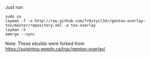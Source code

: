 Just run:
    
    sudo su
    layman -f -o http://raw.github.com/fr0stycl34r/gentoo-overlay-tox/master/repository.xml -a tox-overlay
    layman -S
    emerge --sync

Note: These ebuilds were forked from https://suigintou.weedy.ca/trac/gentoo-overlay/
